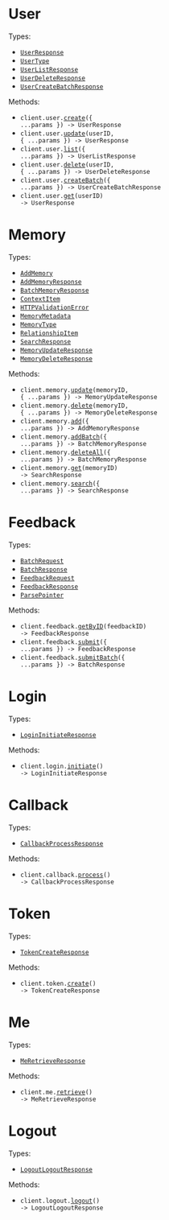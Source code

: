 # User

Types:

- <code><a href="./src/resources/user.ts">UserResponse</a></code>
- <code><a href="./src/resources/user.ts">UserType</a></code>
- <code><a href="./src/resources/user.ts">UserListResponse</a></code>
- <code><a href="./src/resources/user.ts">UserDeleteResponse</a></code>
- <code><a href="./src/resources/user.ts">UserCreateBatchResponse</a></code>

Methods:

- <code title="post /v1/user">client.user.<a href="./src/resources/user.ts">create</a>({ ...params }) -> UserResponse</code>
- <code title="put /v1/user/{user_id}">client.user.<a href="./src/resources/user.ts">update</a>(userID, { ...params }) -> UserResponse</code>
- <code title="get /v1/user">client.user.<a href="./src/resources/user.ts">list</a>({ ...params }) -> UserListResponse</code>
- <code title="delete /v1/user/{user_id}">client.user.<a href="./src/resources/user.ts">delete</a>(userID, { ...params }) -> UserDeleteResponse</code>
- <code title="post /v1/user/batch">client.user.<a href="./src/resources/user.ts">createBatch</a>({ ...params }) -> UserCreateBatchResponse</code>
- <code title="get /v1/user/{user_id}">client.user.<a href="./src/resources/user.ts">get</a>(userID) -> UserResponse</code>

# Memory

Types:

- <code><a href="./src/resources/memory.ts">AddMemory</a></code>
- <code><a href="./src/resources/memory.ts">AddMemoryResponse</a></code>
- <code><a href="./src/resources/memory.ts">BatchMemoryResponse</a></code>
- <code><a href="./src/resources/memory.ts">ContextItem</a></code>
- <code><a href="./src/resources/memory.ts">HTTPValidationError</a></code>
- <code><a href="./src/resources/memory.ts">MemoryMetadata</a></code>
- <code><a href="./src/resources/memory.ts">MemoryType</a></code>
- <code><a href="./src/resources/memory.ts">RelationshipItem</a></code>
- <code><a href="./src/resources/memory.ts">SearchResponse</a></code>
- <code><a href="./src/resources/memory.ts">MemoryUpdateResponse</a></code>
- <code><a href="./src/resources/memory.ts">MemoryDeleteResponse</a></code>

Methods:

- <code title="put /v1/memory/{memory_id}">client.memory.<a href="./src/resources/memory.ts">update</a>(memoryID, { ...params }) -> MemoryUpdateResponse</code>
- <code title="delete /v1/memory/{memory_id}">client.memory.<a href="./src/resources/memory.ts">delete</a>(memoryID, { ...params }) -> MemoryDeleteResponse</code>
- <code title="post /v1/memory">client.memory.<a href="./src/resources/memory.ts">add</a>({ ...params }) -> AddMemoryResponse</code>
- <code title="post /v1/memory/batch">client.memory.<a href="./src/resources/memory.ts">addBatch</a>({ ...params }) -> BatchMemoryResponse</code>
- <code title="delete /v1/memory/all">client.memory.<a href="./src/resources/memory.ts">deleteAll</a>({ ...params }) -> BatchMemoryResponse</code>
- <code title="get /v1/memory/{memory_id}">client.memory.<a href="./src/resources/memory.ts">get</a>(memoryID) -> SearchResponse</code>
- <code title="post /v1/memory/search">client.memory.<a href="./src/resources/memory.ts">search</a>({ ...params }) -> SearchResponse</code>

# Feedback

Types:

- <code><a href="./src/resources/feedback.ts">BatchRequest</a></code>
- <code><a href="./src/resources/feedback.ts">BatchResponse</a></code>
- <code><a href="./src/resources/feedback.ts">FeedbackRequest</a></code>
- <code><a href="./src/resources/feedback.ts">FeedbackResponse</a></code>
- <code><a href="./src/resources/feedback.ts">ParsePointer</a></code>

Methods:

- <code title="get /v1/feedback/{feedback_id}">client.feedback.<a href="./src/resources/feedback.ts">getByID</a>(feedbackID) -> FeedbackResponse</code>
- <code title="post /v1/feedback">client.feedback.<a href="./src/resources/feedback.ts">submit</a>({ ...params }) -> FeedbackResponse</code>
- <code title="post /v1/feedback/batch">client.feedback.<a href="./src/resources/feedback.ts">submitBatch</a>({ ...params }) -> BatchResponse</code>

# Login

Types:

- <code><a href="./src/resources/login.ts">LoginInitiateResponse</a></code>

Methods:

- <code title="get /login">client.login.<a href="./src/resources/login.ts">initiate</a>() -> LoginInitiateResponse</code>

# Callback

Types:

- <code><a href="./src/resources/callback.ts">CallbackProcessResponse</a></code>

Methods:

- <code title="get /callback">client.callback.<a href="./src/resources/callback.ts">process</a>() -> CallbackProcessResponse</code>

# Token

Types:

- <code><a href="./src/resources/token.ts">TokenCreateResponse</a></code>

Methods:

- <code title="post /token">client.token.<a href="./src/resources/token.ts">create</a>() -> TokenCreateResponse</code>

# Me

Types:

- <code><a href="./src/resources/me.ts">MeRetrieveResponse</a></code>

Methods:

- <code title="get /me">client.me.<a href="./src/resources/me.ts">retrieve</a>() -> MeRetrieveResponse</code>

# Logout

Types:

- <code><a href="./src/resources/logout.ts">LogoutLogoutResponse</a></code>

Methods:

- <code title="get /logout">client.logout.<a href="./src/resources/logout.ts">logout</a>() -> LogoutLogoutResponse</code>
